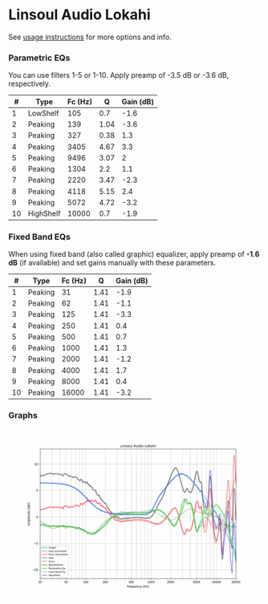 # Linsoul Audio Lokahi
See [usage instructions](https://github.com/jaakkopasanen/AutoEq#usage) for more options and info.

### Parametric EQs
You can use filters 1-5 or 1-10. Apply preamp of -3.5 dB or -3.6 dB, respectively.

|   # | Type      |   Fc (Hz) |    Q |   Gain (dB) |
|-----|-----------|-----------|------|-------------|
|   1 | LowShelf  |       105 | 0.7  |        -1.6 |
|   2 | Peaking   |       139 | 1.04 |        -3.6 |
|   3 | Peaking   |       327 | 0.38 |         1.3 |
|   4 | Peaking   |      3405 | 4.67 |         3.3 |
|   5 | Peaking   |      9496 | 3.07 |         2   |
|   6 | Peaking   |      1304 | 2.2  |         1.1 |
|   7 | Peaking   |      2220 | 3.47 |        -2.3 |
|   8 | Peaking   |      4118 | 5.15 |         2.4 |
|   9 | Peaking   |      5072 | 4.72 |        -3.2 |
|  10 | HighShelf |     10000 | 0.7  |        -1.9 |

### Fixed Band EQs
When using fixed band (also called graphic) equalizer, apply preamp of **-1.6 dB** (if available) and set gains manually with these parameters.

|   # | Type    |   Fc (Hz) |    Q |   Gain (dB) |
|-----|---------|-----------|------|-------------|
|   1 | Peaking |        31 | 1.41 |        -1.9 |
|   2 | Peaking |        62 | 1.41 |        -1.1 |
|   3 | Peaking |       125 | 1.41 |        -3.3 |
|   4 | Peaking |       250 | 1.41 |         0.4 |
|   5 | Peaking |       500 | 1.41 |         0.7 |
|   6 | Peaking |      1000 | 1.41 |         1.3 |
|   7 | Peaking |      2000 | 1.41 |        -1.2 |
|   8 | Peaking |      4000 | 1.41 |         1.7 |
|   9 | Peaking |      8000 | 1.41 |         0.4 |
|  10 | Peaking |     16000 | 1.41 |        -3.2 |

### Graphs
![](./Linsoul%20Audio%20Lokahi.png)
